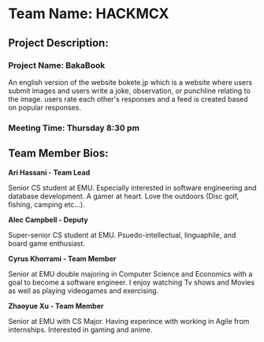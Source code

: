 # Team Name: HACKMCX

## Project Description:

### Project Name: BakaBook

An english version of the website bokete.jp which is a website where users 
submit images and users write a joke, observation, or punchline relating to 
the image. users rate each other's responses and a feed is created based on 
popular responses.

### Meeting Time: Thursday 8:30 pm

## Team Member Bios:

**Ari Hassani - Team Lead**

Senior CS student at EMU. Especially interested in software engineering and 
database development. A gamer at heart. Love the outdoors (Disc golf, fishing, camping etc...).

**Alec Campbell - Deputy**

Super-senior CS student at EMU. Psuedo-intellectual, linguaphile, and board game enthusiast.

**Cyrus Khorrami - Team Member**

Senior at EMU double majoring in Computer Science and Economics with a goal to become a software engineer. 
I enjoy watching Tv shows and Movies as well as playing videogames and exercising.

**Zhaoyue Xu - Team Member**

Senior at EMU with CS Major. Having experince with working in Agile from internships. Interested in gaming and anime.
